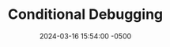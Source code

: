 ---
title: Conditional Debugging
date: 2024-03-16 15:54:00 -0500
categories: [CCNP,Logging & Debug]
tags: [debug,cisco]     # TAG names should always be lowercase
---